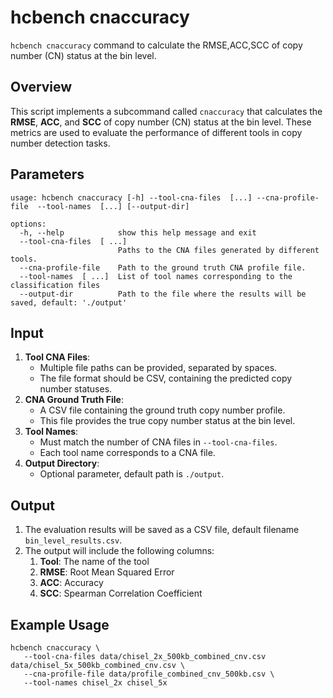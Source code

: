 # hcbench cnaccuracy

`hcbench cnaccuracy` command to calculate the RMSE,ACC,SCC of copy number (CN) status at the bin level.

## Overview

This script implements a subcommand called `cnaccuracy` that calculates the **RMSE**, **ACC**, and **SCC** of copy number (CN) status at the bin level. These metrics are used to evaluate the performance of different tools in copy number detection tasks.

## Parameters
```shell
usage: hcbench cnaccuracy [-h] --tool-cna-files  [...] --cna-profile-file  --tool-names  [...] [--output-dir]

options:
  -h, --help            show this help message and exit
  --tool-cna-files  [ ...]
                        Paths to the CNA files generated by different tools.
  --cna-profile-file    Path to the ground truth CNA profile file.
  --tool-names  [ ...]  List of tool names corresponding to the classification files
  --output-dir          Path to the file where the results will be saved, default: './output'
```

## Input

1. **Tool CNA Files**:
   - Multiple file paths can be provided, separated by spaces.
   - The file format should be CSV, containing the predicted copy number statuses.
2. **CNA Ground Truth File**:
   - A CSV file containing the ground truth copy number profile.
   - This file provides the true copy number status at the bin level.
3. **Tool Names**:
   - Must match the number of CNA files in `--tool-cna-files`.
   - Each tool name corresponds to a CNA file.
4. **Output Directory**:
   - Optional parameter, default path is `./output`.

## Output

1. The evaluation results will be saved as a CSV file, default filename `bin_level_results.csv`.
2. The output will include the following columns:
   1. **Tool**: The name of the tool
   2. **RMSE**: Root Mean Squared Error
   3. **ACC**: Accuracy
   4. **SCC**: Spearman Correlation Coefficient

## Example Usage

```shell
hcbench cnaccuracy \
   --tool-cna-files data/chisel_2x_500kb_combined_cnv.csv data/chisel_5x_500kb_combined_cnv.csv \
   --cna-profile-file data/profile_combined_cnv_500kb.csv \
   --tool-names chisel_2x chisel_5x
```

